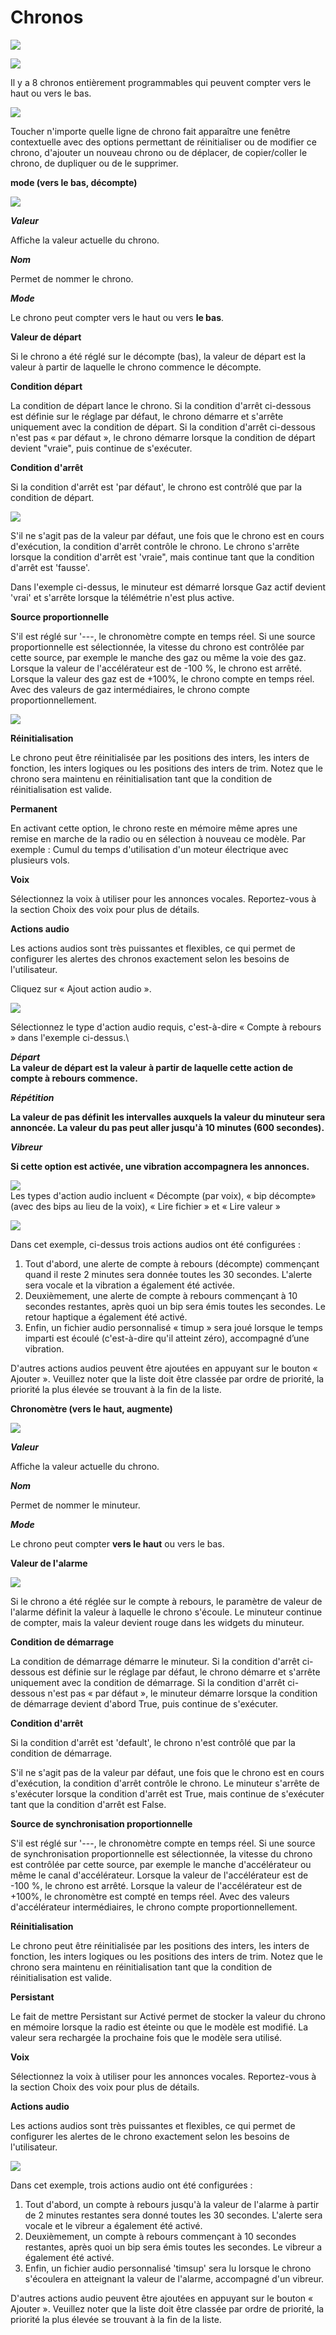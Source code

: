 # Chronos

![](../.gitbook/assets/0.png)

![](../.gitbook/assets/1.png)

Il y a 8 chronos entièrement programmables qui peuvent compter vers le haut ou vers le bas.

![](../.gitbook/assets/2.jpeg)

Toucher n'importe quelle ligne de chrono fait apparaître une fenêtre contextuelle avec des options permettant de réinitialiser ou de modifier ce chrono, d'ajouter un nouveau chrono ou de déplacer, de copier/coller le chrono, de dupliquer ou de le supprimer.

**mode (vers le bas, décompte)**

![](../.gitbook/assets/3.png)

_**Valeur**_

Affiche la valeur actuelle du chrono.

_**Nom**_

Permet de nommer le chrono.

_**Mode**_

Le chrono peut compter vers le haut ou vers **le bas**.

**Valeur de départ**

Si le chrono a été réglé sur le décompte (bas), la valeur de départ est la valeur à partir de laquelle le chrono commence le décompte.

**Condition départ**

La condition de départ lance le chrono. Si la condition d'arrêt ci-dessous est définie sur le réglage par défaut, le chrono démarre et s'arrête uniquement avec la condition de départ. Si la condition d'arrêt ci-dessous n'est pas « par défaut », le chrono démarre lorsque la condition de départ devient "vraie", puis continue de s'exécuter.

**Condition d'arrêt**

Si la condition d'arrêt est 'par défaut', le chrono est contrôlé que par la condition de départ.

![](../.gitbook/assets/4.jpeg)

S'il ne s'agit pas de la valeur par défaut, une fois que le chrono est en cours d'exécution, la condition d'arrêt contrôle le chrono. Le chrono s'arrête lorsque la condition d'arrêt est 'vraie", mais continue tant que la condition d'arrêt est 'fausse'.

Dans l'exemple ci-dessus, le minuteur est démarré lorsque Gaz actif devient 'vrai' et s'arrête lorsque la télémétrie n'est plus active.

**Source proportionnelle**

S'il est réglé sur '---, le chronomètre compte en temps réel. Si une source proportionnelle est sélectionnée, la vitesse du chrono est contrôlée par cette source, par exemple le manche des gaz ou même la voie des gaz. Lorsque la valeur de l'accélérateur est de -100 %, le chrono est arrêté. Lorsque la valeur des gaz est de +100%, le chrono compte en temps réel. Avec des valeurs de gaz intermédiaires, le chrono compte proportionnellement.

![](../.gitbook/assets/5.png)

**Réinitialisation**

Le chrono peut être réinitialisée par les positions des inters, les inters de fonction, les inters logiques ou les positions des inters de trim. Notez que le chrono sera maintenu en réinitialisation tant que la condition de réinitialisation est valide.

**Permanent**

En activant cette option, le chrono reste en mémoire même apres une remise en marche de la radio ou en sélection à nouveau ce modèle.
Par exemple : Cumul du temps d'utilisation d'un moteur électrique avec plusieurs vols.

**Voix**

Sélectionnez la voix à utiliser pour les annonces vocales. Reportez-vous à la section Choix des voix pour plus de détails.

**Actions audio**

Les actions audios sont très puissantes et flexibles, ce qui permet de configurer les alertes des chronos exactement selon les besoins de l'utilisateur.

Cliquez sur « Ajout action audio ».

![](../.gitbook/assets/6.png)

Sélectionnez le type d'action audio requis, c'est-à-dire « Compte à rebours » dans l'exemple ci-dessus.\


_**Départ**_\
**La valeur de départ est la valeur à partir de laquelle cette action de compte à rebours commence.**

_**Répétition**_

**La valeur de pas définit les intervalles auxquels la valeur du minuteur sera annoncée. La valeur du pas peut aller jusqu'à 10 minutes (600 secondes).**

_**Vibreur**_

**Si cette option est activée, une vibration accompagnera les annonces.**

![](../.gitbook/assets/7.png)\
Les types d'action audio incluent « Décompte (par voix), « bip décompte» (avec des bips au lieu de la voix), « Lire fichier » et « Lire valeur »

![](../.gitbook/assets/8.png)

Dans cet exemple, ci-dessus trois actions audios ont été configurées :

1. Tout d'abord, une alerte de compte à rebours (décompte) commençant quand il reste 2 minutes sera donnée toutes les 30 secondes. L'alerte sera vocale et la vibration a également été activée.
2. Deuxièmement, une alerte de compte à rebours commençant à 10 secondes restantes, après quoi un bip sera émis toutes les secondes. Le retour haptique a également été activé.
3. Enfin, un fichier audio personnalisé « timup » sera joué lorsque le temps imparti est écoulé (c'est-à-dire qu'il atteint zéro), accompagné d’une vibration.

D'autres actions audios peuvent être ajoutées en appuyant sur le bouton « Ajouter ». Veuillez noter que la liste doit être classée par ordre de priorité, la priorité la plus élevée se trouvant à la fin de la liste.

**Chronomètre (vers le haut, augmente)**

![](../.gitbook/assets/9.jpeg)

_**Valeur**_

Affiche la valeur actuelle du chrono.

_**Nom**_

Permet de nommer le minuteur.

_**Mode**_

Le chrono peut compter **vers le haut** ou vers le bas.

**Valeur de l'alarme**

![](../.gitbook/assets/10.jpeg)

Si le chrono a été réglée sur le compte à rebours, le paramètre de valeur de l'alarme définit la valeur à laquelle le chrono s'écoule. Le minuteur continue de compter, mais la valeur devient rouge dans les widgets du minuteur.

**Condition de démarrage**

La condition de démarrage démarre le minuteur. Si la condition d'arrêt ci-dessous est définie sur le réglage par défaut, le chrono démarre et s'arrête uniquement avec la condition de démarrage. Si la condition d'arrêt ci-dessous n'est pas « par défaut », le minuteur démarre lorsque la condition de démarrage devient d'abord True, puis continue de s'exécuter.

**Condition d'arrêt**

Si la condition d'arrêt est 'default', le chrono n'est contrôlé que par la condition de démarrage.

S'il ne s'agit pas de la valeur par défaut, une fois que le chrono est en cours d'exécution, la condition d'arrêt contrôle le chrono. Le minuteur s'arrête de s'exécuter lorsque la condition d'arrêt est True, mais continue de s'exécuter tant que la condition d'arrêt est False.

**Source de synchronisation proportionnelle**

S'il est réglé sur '---, le chronomètre compte en temps réel. Si une source de synchronisation proportionnelle est sélectionnée, la vitesse du chrono est contrôlée par cette source, par exemple le manche d'accélérateur ou même le canal d'accélérateur. Lorsque la valeur de l'accélérateur est de -100 %, le chrono est arrêté. Lorsque la valeur de l'accélérateur est de +100%, le chronomètre est compté en temps réel. Avec des valeurs d'accélérateur intermédiaires, le chrono compte proportionnellement.

**Réinitialisation**

Le chrono peut être réinitialisée par les positions des inters, les inters de fonction, les inters logiques ou les positions des inters de trim. Notez que le chrono sera maintenu en réinitialisation tant que la condition de réinitialisation est valide.

**Persistant**

Le fait de mettre Persistant sur Activé permet de stocker la valeur du chrono en mémoire lorsque la radio est éteinte ou que le modèle est modifié. La valeur sera rechargée la prochaine fois que le modèle sera utilisé.

**Voix**

Sélectionnez la voix à utiliser pour les annonces vocales. Reportez-vous à la section Choix des voix pour plus de détails.

**Actions audio**

Les actions audios sont très puissantes et flexibles, ce qui permet de configurer les alertes de le chrono exactement selon les besoins de l'utilisateur.

![](../.gitbook/assets/11.jpeg)

Dans cet exemple, trois actions audio ont été configurées :

1. Tout d'abord, un compte à rebours jusqu'à la valeur de l'alarme à partir de 2 minutes restantes sera donné toutes les 30 secondes. L'alerte sera vocale et le vibreur a également été activé.
2. Deuxièmement, un compte à rebours commençant à 10 secondes restantes, après quoi un bip sera émis toutes les secondes. Le vibreur a également été activé.
3. Enfin, un fichier audio personnalisé 'timsup' sera lu lorsque le chrono s'écoulera en atteignant la valeur de l'alarme, accompagné d'un vibreur.

D'autres actions audio peuvent être ajoutées en appuyant sur le bouton « Ajouter ». Veuillez noter que la liste doit être classée par ordre de priorité, la priorité la plus élevée se trouvant à la fin de la liste.
